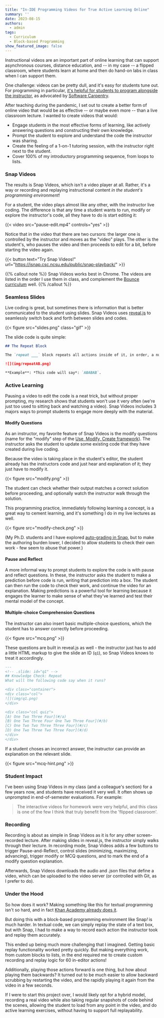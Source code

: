 ```yaml
---
title: "In-IDE Programming Videos for True Active Learning Online"
summary: ''
date: 2023-08-15
authors:
  - admin
tags:
  - Curriculum
  - Block-based Programming
show_featured_image: false
---
```


Instructional videos are an important part of online learning that can support asynchronous courses, distance education, and -- in my case -- a flipped classroom, where students learn at home and then do hand-on labs in class when I can support them.

One challenge: videos can be pretty dull, and it's easy for students tune out. For programming in particular, [it's helpful for students to program alongside the instructor](https://journals.plos.org/ploscompbiol/article?id=10.1371/journal.pcbi.1008090), as advocated by [Software Carpentry](https://carpentries.org/).

After teaching during the pandemic, I set out to create a better form of online video that would be as effective -- or maybe even more -- than a live classroom lecture. I wanted to create videos that would:
* Engage students in the most effective forms of learning, like actively answering questions and constructing their own knowledge.
* Prompt the student to explore and understand the code the instructor was sharing.
* Create the feeling of a 1-on-1 tutoring session, with the instructor right next to the student.
* Cover 100% of my introductory programming sequence, from loops to lists.


### Snap Videos

The results is Snap Videos, which isn't a video player at all. Rather, it's a way or recording and replaying instructional content *in the student's programming environment*!

For a student, the video plays almost like any other, with the instructor live coding. The difference is that any time a student wants to run, modify or explore the instructor's code, all they have to do is start editing it:

{{< video src="pause-edit.mp4" controls="yes" >}}

Notice that in the video that there are two cursors: the larger one is controlled by the instructor and moves as the "video" plays. The other is the student's, who pauses the video and then proceeds to edit for a bit, before starting the video again.

{{< button text="Try Snap Videos!" url="https://isnap.csc.ncsu.edu/public/snap-playback/" >}}

{{% callout note %}}
Snap Videos works best in Chrome. The videos are listed in the order I use them in class, and complement the [Bounce curriculum](../bounce/) well.
{{% /callout %}}


### Seamless Slides

Live coding is great, but sometimes there is information that is better communicated to the student using slides. Snap Videos uses [reveal.js](https://revealjs.com/) to seamlessly switch back and forth between slides and codes.

{{< figure src="slides.png" class="gif" >}}

The slide code is quite simple:

```markdown
## The Repeat Block

The `repeat ___` block repeats all actions inside of it, in order, a number of times.

![](img/repeatAB.png)

**Example**: *This code will say*: `ABABAB`.
```


### Active Learning

Pausing a video to edit the code is a neat trick, but without proper prompting, my research shows that students won't use it very often (we're just too used to sitting back and watching a video). Snap Videos includes 3 majors ways to prompt students to engage more deeply with the material.

#### Modify Questions

As an instructor, my favorite feature of Snap Videos is the modify questions (name for the "modify" step of the [Use, Modify, Create framework](https://dl.acm.org/doi/10.1145/3304221.3319786)). The instructor asks the student to update some existing code that they have created during live coding.

Because the video is taking place in the student's editor, the student already has the instructors code and just hear and explanation of it; they just have to modify it.

{{< figure src="modify.png" >}}

The student can check whether their output matches a correct solution before proceeding, and optionally watch the instructor walk through the solution.

This programming practice, immediately following learning a concept, is a great way to cement learning, and it's something I do in my live lectures as well.

{{< figure src="modify-check.png" >}}

(My Ph.D. students and I have explored [auto-grading in Snap](https://dl.acm.org/doi/10.1145/3430665.3456367), but to make the authoring burden lower, I decided to allow students to check their own work - few seem to abuse that power.)


#### Pause and Reflect

A more informal way to prompt students to explore the code is with pause and reflect questions. In these, the instructor asks the student to make a prediction before code is run, writing that prediction into a box. The student can then run the code to check their work, and continue the video for an explanation. Making predictions is a powerful tool for learning because it engages the learner to make sense of what they've learned and test their mental model of the concept.

#### Multiple-choice Comprehension Questions

The instructor can also insert basic multiple-choice questions, which the student has to answer correctly before proceeding.

{{< figure src="mcq.png" >}}

These questions are built in reveal.js as well - the instructor just has to add a little HTML markup to give the slide an ID (`q1`), so Snap Videos knows to treat it accordingly.

```markdown
---
<!-- .slide: id="q1" -->
## Knowledge Check: Repeat
What will the following code say when it runs?

<div class="container">
<div class="col">
![](img/q1.png)
</div>

<div class="col quiz">
[A) One Two Three Four](#/a)
[B) One Two Three Four One Two Three Four](#/b)
[C) One Two Two Three Three Four](#/c)
[D) One Two Three Two Three Four](#/d)
</div>
</div>
```

If a student choses an incorrect answer, the instructor can provide an explanation on the relevant slide.

{{< figure src="mcq-hint.png" >}}

### Student Impact

I've been using Snap Videos in my class (and a colleague's section) for a few years now, and students have received it very well. It often shows up unprompted in end-of-semester evaluations. For example:

> The interactive videos for homework were very helpful, and this class is one of the few I think that truly benefit from the 'flipped classroom'.

### Recording

Recording is about as simple in Snap Videos as it is for any other screen-recorded lecture. After making slides in reveal.js, the instructor simply walks through their lecture. In recording mode, Snap Videos adds a few buttons to trigger Pause-and-Reflect, control slides (minimizing, maximizing, advancing), trigger modify or MCQ questions, and to mark the end of a modify question explanation.

Afterwards, Snap Videos downloads the audio and .json files that define a video, which can be uploaded to the video server (or controlled with Git, as I prefer to do).

### Under the Hood

So how does it work? Making something like this for textual programming isn't so hard, and in fact [Khan Academy already does it](https://www.khanacademy.org/computing/computer-programming/programming/drawing-basics/pt/making-drawings-with-code).

But doing this with a block-based programming environment like Snap<em>!</em> is much harder. In textual code, we can simply replay the state of a text box, but with Snap, I had to make a way to record each action the instructor took and replay them accurately.

This ended up being much more challenging that I imagined. Getting basic replay functionality worked pretty quickly. But making everything work, from custom blocks to lists, in the end required me to create custom recording and replay logic for 60 in-editor actions!

Additionally, playing those actions forward is one thing, but how about playing them backwards? It turned out to be much easier to allow backward scrubbing by restarting the video, and the rapidly playing it again from the video in a few seconds.

If I were to start this project over, I would likely opt for a hybrid model, recording a real video while also taking regular snapshots of code behind the scenes, allowing the student to load from any point in the video, and do active learning exercises, without having to support full replayability.